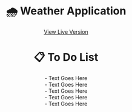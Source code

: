 <h1 align="center">
    <b>🌧 Weather Application</b>
</h1>

<p align="center">
    <a href="https://itsmartonic.github.io/WeatherApplication/">View Live Version</a>
</p>

<h1 align="center">
    <b>📋 To Do List</b>
</h1>

<p align="center">
- Text Goes Here
<br>
- Text Goes Here
<br>
- Text Goes Here
<br>
- Text Goes Here
<br>
- Text Goes Here
</p>
